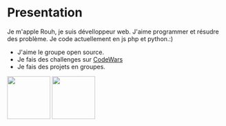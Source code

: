 # Presentation
Je m'apple Rouh, je suis dévelloppeur web. J'aime programmer et résudre des problème. Je code actuellement en js php et python.:)
- J'aime le groupe open source.
- Je fais des challenges sur [CodeWars](https://www.codewars.com/users/Huor97)
- Je fais des projets en groupes.

<div>
<img src="[https://github.com/favicon.ico](https://user-images.githubusercontent.com/70602221/221041210-b72eea9c-a954-4087-a110-ffd6b9086d56.png)" width="100px">

<img src="https://user-images.githubusercontent.com/70602221/221041266-d0609219-e7cb-4095-979a-e0f320b25498.png" width="100px">
</div>
